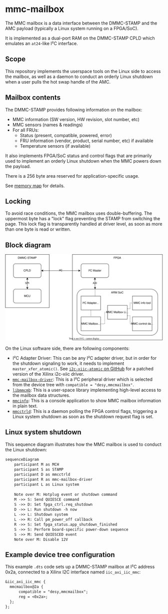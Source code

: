 # mmc-mailbox

The MMC mailbox is a data interface between the DMMC-STAMP and the AMC payload (typically a Linux system running on a FPGA/SoC).

It is implemented as a dual-port RAM on the DMMC-STAMP CPLD which emulates an `at24`-like I²C interface.

## Scope

This repository implements the userspace tools on the Linux side to access the mailbox, as well as a daemon to conduct an orderly Linux shutdown when a user pulls the hot swap handle of the AMC.

## Mailbox contents

The DMMC-STAMP provides following information on the mailbox:

* MMC information (SW version, HW revision, slot number, etc)
* MMC sensors (names & readings)
* For all FRUs:
    * Status (present, compatible, powered, error)
    * FRU information (vendor, product, serial number, etc) if available
    * Temperature sensors (if available)

It also implements FPGA/SoC status and control flags that are primarily used to implement an orderly Linux shutdown when the MMC powers down the payload.

There is a 256 byte area reserved for application-specific usage.

See [memory map](doc/mmc-fpga-data-interface.md) for details.

## Locking

To avoid race conditions, the MMC mailbox uses double-buffering. The uppermost byte has a "lock" flag preventing the STAMP from switching the page. This lock flag is transparently handled at driver level, as soon as more than one byte is read or written.

## Block diagram

![Block diagram](doc/mmc-mailbox.svg)

On the Linux software side, there are following components:

* I²C Adapter Driver: This can be any I²C adapter driver, but in order for the shutdown signaling to work, it needs to implement `master_xfer_atomic()`. See [`i2c-xiic-atomic` on GitHub](https://github.com/MicroTCA-Tech-Lab/i2c-xiic-atomic) for a patched version of the Xilinx i2c-xiic driver.
* [`mmc-mailbox-driver`](https://github.com/MicroTCA-Tech-Lab/mmc-mailbox-driver): This is a I²C peripheral driver which is selected from the device tree with `compatible = "desy,mmcmailbox"`.
* [`libmmcmb`](mmcmb/mmcmb.h): This is a user-space library implementing high-level access to the mailbox data structures.
* [`mmcinfo`](mmcinfo.c): This is a console application to show MMC mailbox information in plain text.
* [`mmcctrld`](mmcctrld.c): This is a daemon polling the FPGA control flags, triggering a Linux system shutdown as soon as the shutdown request flag is set.

## Linux system shutdown

This sequence diagram illustrates how the MMC mailbox is used to conduct the Linux shutdown:
```mermaid
sequenceDiagram
    participant M as MCH
    participant S as STAMP
    participant D as mmcctrld
    participant R as mmc-mailbox-driver
    participant L as Linux system

    Note over M: Hotplug event or shutdown command
    M ->> S: Send QUIESCE command
    S ->> D: Set fpga_ctrl.req_shutdown
    D ->> L: Run shutdown -h now
    L ->> L: Shutdown system
    L ->> R: Call pm_power_off callback
    R ->> S: Set fpga_status.app_shutdown_finished
    S ->> S: Perform board-specific power-down sequence
    S ->> M: Send QUIESCED event
    Note over M: Disable 12V
```

## Example device tree configuration

This example `.dts` code sets up a DMMC-STAMP mailbox at I²C address 0x2a, connected to a Xilinx I2C interface named `iic_axi_iic_mmc`:

```dts
&iic_axi_iic_mmc {
  mmcmailbox@2a {
      compatible = "desy,mmcmailbox";
      reg = <0x2a>;
  };
};
```

